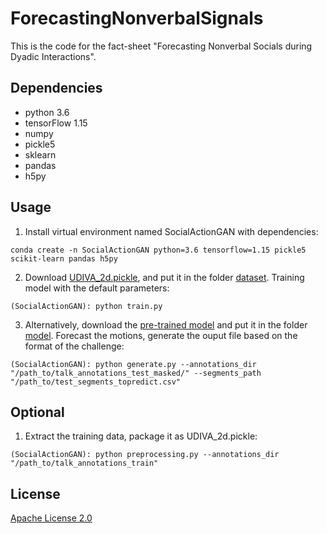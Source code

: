 # ForecastingNonverbalSignals

  

This is the code for the fact-sheet "Forecasting Nonverbal Socials during Dyadic Interactions".

## Dependencies
* python 3.6
* tensorFlow 1.15
* numpy
* pickle5
* sklearn
* pandas
* h5py

## Usage

1. Install virtual environment named SocialActionGAN with dependencies:

``` console
conda create -n SocialActionGAN python=3.6 tensorflow=1.15 pickle5 scikit-learn pandas h5py
```

2.  Download [UDIVA_2d.pickle](https://drive.google.com/drive/folders/1I3xFvgljFxjImlNdR7qvP9M4AvgEI7Dc?usp=sharing), and put it in the folder [dataset](https://github.com/TuyenNguyenTanViet/ForecastingNonverbalSignals/tree/main/dataset). Training model with the default parameters:

``` console
(SocialActionGAN): python train.py
```

3. Alternatively, download the [pre-trained model](https://drive.google.com/drive/folders/1oohhV4Rryfw09Y1XMsBsS1bQorDx0HaC?usp=sharing) and put it in the folder [model](https://github.com/TuyenNguyenTanViet/ForecastingNonverbalSignals/tree/main/model). Forecast the motions, generate the ouput file based on the format of the challenge:

``` console
(SocialActionGAN): python generate.py --annotations_dir "/path_to/talk_annotations_test_masked/" --segments_path "/path_to/test_segments_topredict.csv"
```

## Optional

1. Extract the training data, package it as UDIVA_2d.pickle:

``` console
(SocialActionGAN): python preprocessing.py --annotations_dir "/path_to/talk_annotations_train"
```

## License
[Apache License 2.0](http://www.apache.org/licenses/LICENSE-2.0)